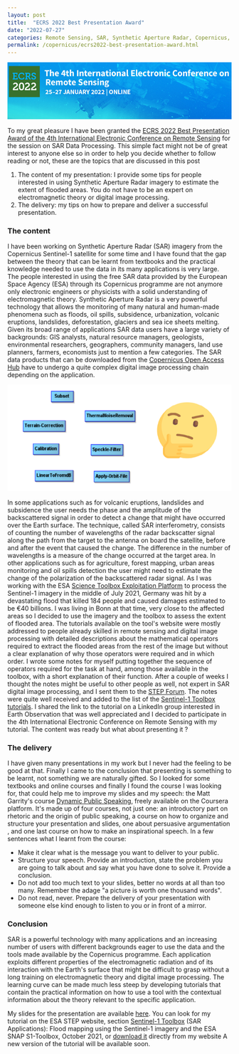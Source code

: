 ```yaml
---
layout: post
title:  "ECRS 2022 Best Presentation Award"
date: "2022-07-27"
categories: Remote Sensing, SAR, Synthetic Aperture Radar, Copernicus, Sentinel-1, Climate Change, Flooding
permalink: /copernicus/ecrs2022-best-presentation-award.html
---
```

![ECRS2022](../assets/copernicus/ecrs2022-logo.png)

To my great pleasure I have been granted the [ECRS 2022 Best Presentation
Award of the 4th International Electronic Conference on Remote Sensing](https://ecrs-4.sciforum.net/#custom2325) for the session on SAR Data Processing. This simple fact might not be of great interest to anyone else so in order to help you decide whether to follow reading or not, these are the topics that are discussed in this post

1. The content of my presentation: I provide some tips for people interested in using Synthetic Aperture Radar imagery to estimate the extent of flooded areas. You do not have to be an expert on electromagnetic theory or digital image processing.
2. The delivery: my tips on how to prepare and deliver a successful presentation.

### The content
I have been working on Synthetic Aperture Radar (SAR) imagery from the Copernicus Sentinel-1 satellite for some time and I have found that the gap between the theory that can be learnt from textbooks and the practical knowledge needed to use the data in its many applications is very large. The people interested in using the free SAR data provided by the European Space Agency (ESA) through its Copernicus programme are not anymore only electronic engineers or physicists with a solid understanding of electromagnetic theory. Synthetic Aperture Radar is a very powerful technology that allows the monitoring of many natural and human-made phenomena such as floods, oil spills, subsidence, urbanization, volcanic eruptions, landslides, deforestation, glaciers and sea ice sheets melting. Given its broad range of applications SAR data users have a large variety of backgrounds: GIS analysts, natural resource managers, geologists, environmental  researchers, geographers, community managers, land use planners, farmers, economists just to mention a few categories. The SAR data products that can be downloaded from the [Copernicus Open Access Hub](https://scihub.copernicus.eu/dhus/#/home) have to undergo a quite complex digital image processing chain depending on the application.

![Digital Image Processing Operators available in SNAP](../assets/copernicus/dip-operators.png)

In some applications such as for volcanic eruptions, landslides and subsidence the user needs the phase and the amplitude of the backscattered signal in order to detect a change that might have occurred over the Earth surface. The technique, called SAR interferometry, consists of counting the number of wavelengths of the radar backscatter signal along the path from the target to the antenna on board the satellite, before and after the event that caused the change. The difference in the number of wavelengths is a measure of the change occurred at the target area. In other applications such as for agriculture, forest mapping, urban areas monitoring and oil spills detection the user might need to estimate the change of the polarization of the backscattered radar signal. As I was working with the ESA [Science Toolbox Exploitation Platform](https://step.esa.int/main) to process the Sentinel-1 imagery in the middle of July 2021, Germany was hit by a devastating flood that killed 184 people and caused damages estimated to be €40 billions. I was living in Bonn at that time, very close to the affected areas so I decided to use the imagery and the toolbox to assess the extent of flooded area. The tutorials available on the tool's website were mostly addressed to people already skilled in remote sensing and digital image processing with detailed descriptions about the mathematical operators required to extract the flooded areas from the rest of the image but without a clear explanation of why those operators were required and in which order. I wrote some notes for myself putting together the sequence of operators required for the task at hand, among those available in the toolbox, with a short explanation of their function. After a couple of weeks I thought the notes might be useful to other people as well, not expert in SAR digital image processing, and I sent them to the [STEP Forum](https://forum.step.esa.int/). The notes were quite well received and added to the list of the [Sentinel-1 Toolbox tutorials](https://step.esa.int/main/doc/tutorials/). I shared the link to the tutorial on a LinkedIn group interested in Earth Observation that was well appreciated and I decided to participate in the 4th International Electronic Conference on Remote Sensing with my tutorial. The content was ready but what about presenting it ?   

### The delivery
I have given many presentations in my work but I never had the feeling to be good at that. Finally I came to the conclusion that presenting is something to be learnt, not something we are naturally gifted. So I looked for some textbooks and online courses and finally I found the course I was looking for, that could help me to improve my slides and my speech: the Matt Garrity's course [Dynamic Public Speaking](https://www.coursera.org/specializations/public-speaking), freely available on the Coursera platform. It's made up of four courses, not just one: an introductory part on rhetoric and the origin of public speaking, a course on how to organize and structure your presentation and slides, one about persuasive argumentation , and one last course on how to make an inspirational speech. In a few sentences what I learnt from the course:

* Make it clear what is the message you want to deliver to your public.
* Structure your speech. Provide an introduction, state the problem you are going to   talk about and say what you have done to solve it. Provide a conclusion.
* Do not add too much text to your slides, better no words at all than too many. Remember the adage "a picture is worth one thousand words".
* Do not read, never. Prepare the delivery of your presentation with someone else kind enough to listen to you or in front of a mirror.

### Conclusion
SAR is a powerful technology with many applications and an increasing number of users with different backgrounds eager to use the data and the tools made available by the Copernicus programme. Each application exploits different properties of the electromagnetic radiation and of its interaction with the Earth's surface that might be difficult to grasp without a long training on electromagnetic theory and digital image processing. The learning curve can be made much less steep by developing tutorials that contain the practical information on how to use a tool with the contextual information about the theory relevant to the specific application.  

My slides for the presentation are available [here](../assets/copernicus/ECRS2022_Wed_Selmi_055614.pdf). You can look for my tutorial on the ESA STEP website, section [Sentinel-1 Toolbox](http://step.esa.int/main/doc/tutorials/) (SAR Applications): Flood mapping using the Sentinel-1 imagery and the ESA SNAP S1-Toolbox, October 2021, or [download it](../assets/sentinel-1/flood_mapping_using_sentinel-1_imagery_v1.pdf) directly from my website A new version of the tutorial will be available soon. 

